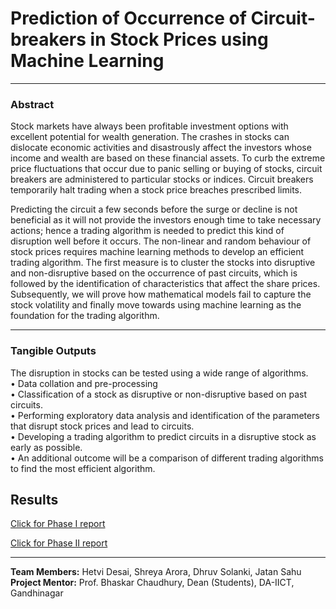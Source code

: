 # Prediction of Occurrence of Circuit-breakers in Stock Prices using Machine Learning
---
### Abstract <br>

Stock markets have always been profitable investment options with excellent potential for wealth generation. The crashes in stocks can dislocate economic activities and disastrously affect the investors whose income and wealth are based on these financial assets. To curb the extreme price fluctuations that occur due to panic selling or buying of stocks, circuit breakers are administered to particular stocks or indices. Circuit breakers temporarily halt trading when a stock price breaches prescribed limits.

Predicting the circuit a few seconds before the surge or decline is not beneficial as it will not provide the investors enough time to take necessary actions; hence a trading algorithm is needed to predict this kind of disruption well before it occurs. The non-linear and random behaviour of stock prices requires machine learning methods to develop an efficient trading algorithm. The first measure is to cluster the stocks into disruptive and non-disruptive based on the occurrence of past circuits, which is followed by the identification of characteristics that affect the share prices. Subsequently, we will prove how mathematical models fail to capture the stock volatility and finally move towards using machine learning as the foundation for the trading algorithm.

---

### Tangible Outputs <br>
The disruption in stocks can be tested using a wide range of algorithms. <br>
•	Data collation and pre-processing <br>
•	Classification of a stock as disruptive or non-disruptive based on past circuits. <br>
•	Performing exploratory data analysis and identification of the parameters that disrupt stock prices and lead to circuits. <br>
•	Developing a trading algorithm to predict circuits in a disruptive stock as early as possible. <br>
•	An additional outcome will be a comparison of different trading algorithms to find the most efficient algorithm. <br>

## Results
[Click for Phase I report](https://github.com/Jatansahu/Circuits-in-Stocks/blob/main/202218061_Final_Submission.pdf)

[Click for Phase II report](https://github.com/Jatansahu/Circuits-in-Stocks/blob/main/202218061_Final_Submission.pdf)

---
**Team Members:** Hetvi Desai, Shreya Arora, Dhruv Solanki, Jatan Sahu <br>
**Project Mentor:** Prof. Bhaskar Chaudhury, Dean (Students), DA-IICT, Gandhinagar 

